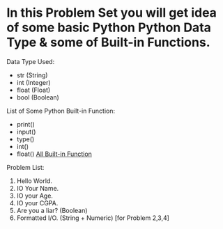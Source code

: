 # In this Problem Set you will get idea of some basic Python Python Data Type & some of Built-in Functions.
Data Type Used:
* str (String)
* int (Integer)
* float (Float)
* bool (Boolean)

List of Some Python Built-in Function:
* print()
* input()
* type()
* int()
* float()
[All Built-in Function](https://docs.python.org/3.6/library/functions.html)

Problem List:
1. Hello World.
2. IO Your Name.
3. IO your Age.
4. IO your CGPA.
5. Are you a liar? (Boolean)
6. Formatted I/O. (String + Numeric) [for Problem 2,3,4]
